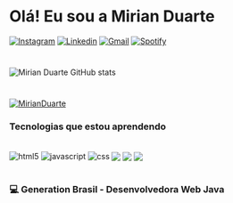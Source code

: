 # Olá! Eu sou a Mirian Duarte

[![Instagram](https://img.shields.io/badge/Instagram-E4405F?style=for-the-badge&logo=instagram&logoColor=white)](https://instagram.com/duxrte_/) [![Linkedin](https://img.shields.io/badge/LinkedIn-0077B5?style=for-the-badge&logo=linkedin&logoColor=white)](https://linkedin.com/in/mirianduarte/) [![Gmail](https://img.shields.io/badge/Gmail-D14836?style=for-the-badge&logo=gmail&logoColor=white)]()
[![Spotify](https://img.shields.io/badge/Spotify-1ED760?&style=for-the-badge&logo=spotify&logoColor=white)](https://spoti.fi/3O1x0EH)
<br/>

#

![Mirian Duarte GitHub stats](https://github-readme-stats.vercel.app/api?username=MirianDuarte&show_icons=true&theme=dark) <br/>

#

[![MirianDuarte](https://github-readme-stats.vercel.app/api/top-langs/?username=MirianDuarte&layout=compact&theme=dark)](https://github.com/MirianDuarte) </br>

### Tecnologias que estou aprendendo

<div style="display: inline_block"><br/>
<img align="center" alt="html5" src="https://img.shields.io/badge/HTML5-E34F26?style=for-the-badge&logo=html5&logoColor=white"/>
<img align="center" alt="javascript" src="https://img.shields.io/badge/JavaScript-323330?style=for-the-badge&logo=javascript&logoColor=F7DF1E"/>
<img align="center" alt="css" src="https://img.shields.io/badge/CSS3-1572B6?style=for-the-badge&logo=css3&logoColor=white"/>
<img align="center" all="java" src="https://img.shields.io/badge/Java-ED8B00?style=for-the-badge&logo=java&logoColor=white">
<img align="center" all="GitHub" src="https://img.shields.io/badge/GitHub-100000?style=for-the-badge&logo=github&logoColor=white">
<img align="center" all="Git" src="https://img.shields.io/badge/GIT-E44C30?style=for-the-badge&logo=git&logoColor=white">
</div><br/>

### 💻 Generation Brasil - Desenvolvedora Web Java
